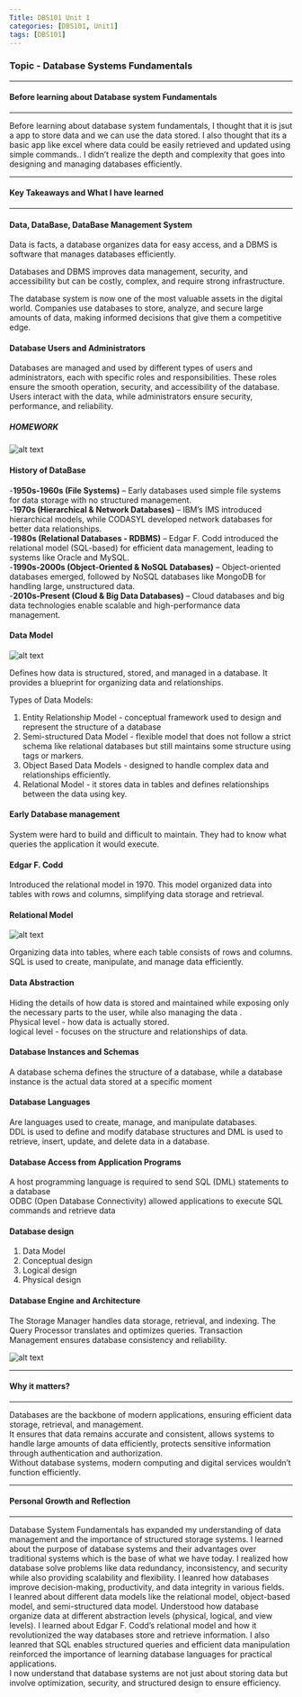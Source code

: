 ```yaml
---
Title: DBS101 Unit 1
categories: [DBS101, Unit1]
tags: [DBS101]
---
```


### Topic - Database Systems Fundamentals
----

#### Before learning about Database system Fundamentals
----
Before learning about database system fundamentals, I thought that it is jsut a app to store data and we can use the data stored.
I also thought that its a basic app like excel where data could be easily retrieved and updated using simple commands.. I didn’t 
realize the depth and complexity that goes into designing and managing databases efficiently.

----

#### Key Takeaways and What I have learned
----

#### Data, DataBase, DataBase Management System
Data is facts, a database organizes data for easy access, and a DBMS is software that manages databases efficiently.

Databases and DBMS improves data management, security, and accessibility but can be costly, complex, and require strong infrastructure.

The database system is now one of the most valuable assets in the digital world. Companies use databases to store, analyze, and secure
large amounts of data, making informed decisions that give them a competitive edge.

#### Database Users and Administrators
Databases are managed and used by different types of users and administrators, each with specific roles and responsibilities. These roles ensure the smooth
operation, security, and accessibility of the database. <br>
Users interact with the data, while administrators ensure security, performance, and reliability.
##### HOMEWORK
![alt text](../Homework1.jpg) <br>

#### History of DataBase
-**1950s-1960s (File Systems)** – Early databases used simple file systems for data storage with no structured management.<br>
-**1970s (Hierarchical & Network Databases)** – IBM’s IMS introduced hierarchical models, while CODASYL developed network databases for better data relationships.<br>
-**1980s (Relational Databases - RDBMS)** – Edgar F. Codd introduced the relational model (SQL-based) for efficient data management, leading to systems like Oracle and MySQL.<br>
-**1990s-2000s (Object-Oriented & NoSQL Databases)** – Object-oriented databases emerged, followed by NoSQL databases like MongoDB for handling large, unstructured data.<br>
-**2010s-Present (Cloud & Big Data Databases)** – Cloud databases and big data technologies enable scalable and high-performance data management.

#### Data Model

![alt text](<../data model.png>) <br>

Defines how data is structured, stored, and managed in a database. It provides a blueprint for organizing data and relationships.

Types of Data Models:
1. Entity Relationship Model - conceptual framework used to design and represent the structure of a database
2. Semi-structured Data Model - flexible model that does not follow a strict schema like relational databases but still maintains some structure using tags or markers.
3. Object Based Data Models - designed to handle complex data and relationships efficiently.
4. Relational Model - it stores data in tables and defines relationships between the data using key.

#### Early Database management
System were hard to build and difficult to maintain. They had to know what queries the application it would execute.

#### Edgar F. Codd
Introduced the relational model in 1970. This model organized data into tables with rows and columns, simplifying data storage and retrieval.

#### Relational Model 

![alt text](../relational.png) <br>

Organizing data into tables, where each table consists of rows and columns.<br>
SQL is used to create, manipulate, and manage data efficiently.

#### Data Abstraction
Hiding the details of how data is stored and maintained while exposing only the necessary parts to the user, while also managing the data .<br>
Physical level - how data is actually stored. <br>
logical level - focuses on the structure and relationships of data.

#### Database Instances and Schemas
A database schema defines the structure of a database, while a database instance is the actual data stored at a specific moment

#### Database Languages
Are languages used to create, manage, and manipulate databases. <br>
DDL is used to define and modify database structures and DML is used to retrieve, insert, update, and delete data in a database.

#### Database Access from Application Programs
A host programming language is required to send SQL (DML) statements to a database <br>
ODBC (Open Database Connectivity) allowed applications to execute SQL commands and retrieve data

#### Database design
1. Data Model
2. Conceptual design
3. Logical design
4. Physical design

#### Database Engine and Architecture
The Storage Manager handles data storage, retrieval, and indexing. The Query Processor translates and optimizes queries.
Transaction Management ensures database consistency and reliability. <br>

![alt text](../model.png) <br>

----

#### Why it matters?
----

Databases are the backbone of modern applications, ensuring efficient data storage, retrieval, and management. <br>
It ensures that data remains accurate and consistent, allows systems to handle large amounts of data efficiently,
protects sensitive information through authentication and authorization. <br>
Without database systems, modern computing and digital services wouldn’t function efficiently.

----

#### Personal Growth and Reflection
----

Database System Fundamentals has expanded my understanding of data management and the importance of structured storage systems.
I learned about the purpose of database systems and their advantages over traditional systems which is the base of what we have today.
I realized how database solve problems like data redundancy, inconsistency, and security while also providing scalability and
flexibility. I leanred how databases improve decision-making, productivity, and data integrity in various fields.<br>
I leanred about different data models like the relational model, object-based model, and semi-structured data model. Understood how database 
organize data at different abstraction levels (physical, logical, and view levels). I learned about Edgar F. Codd’s relational model and how it 
revolutionized the way databases store and retrieve information. I also leanred that SQL enables structured queries and efficient data
manipulation reinforced the importance of learning database languages for practical applications. <br>
I now understand that database systems are not just about storing data but involve optimization, security, and structured design to ensure efficiency.






